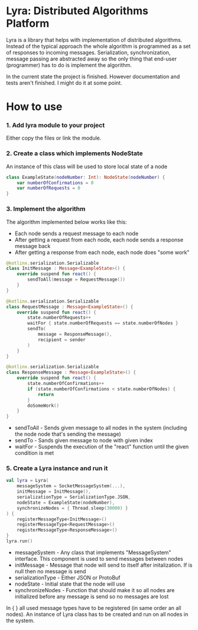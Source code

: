 # Lyra: Distributed Algorithms Platform

Lyra is a library that helps with implementation of distributed algorithms. Instead of the typical approach the whole algorithm is programmed as a set of responses to incoming messages. Serialization, synchronization, message passing are abstracted away so the only thing that end-user (programmer) has to do is implement the algorithm.

In the current state the project is finished. However documentation and tests aren't finished. I might do it at some point. 

# How to use

### 1. Add lyra module to your project
Either copy the files or link the module.

### 2. Create a class which implements NodeState

An instance of this class will be used to store local state of a node

```kotlin
class ExampleState(nodeNumber: Int): NodeState(nodeNumber) {
    var numberOfConfirmations = 0
    var numberOfRequests = 0
}
```

### 3. Implement the algorithm

The algorithm implemented below works like this:
- Each node sends a request message to each node
- After getting a request from each node, each node sends a response message back
- After getting a response from each node, each node does "some work"

```kotlin
@kotlinx.serialization.Serializable
class InitMessage : Message<ExampleState>() {
    override suspend fun react() {
        sendToAll(message = RequestMessage())
    }
}

@kotlinx.serialization.Serializable
class RequestMessage : Message<ExampleState>() {
    override suspend fun react() {
        state.numberOfRequests++
        waitFor { state.numberOfRequests == state.numberOfNodes }
        sendTo(
            message = ResponseMessage(),
            recipient = sender
        )
    }
}

@kotlinx.serialization.Serializable
class ResponseMessage : Message<ExampleState>() {
    override suspend fun react() {
        state.numberOfConfirmations++
        if (state.numberOfConfirmations < state.numberOfNodes) {
            return
        }
        doSomeWork()
    }
}
```

- sendToAll - Sends given message to all nodes in the system (including the node node that's sending the message)
- sendTo - Sands given message to node with given index
- waitFor - Suspends the execution of the "react" function until the given condition is met

### 5. Create a Lyra instance and run it

```kotlin
val lyra = Lyra(
    messageSystem = SocketMessageSystem(...),
    initMessage = InitMessage(),
    serializationType = SerializationType.JSON,
    nodeState = ExampleState(nodeNumber),
    synchronizeNodes = { Thread.sleep(30000) }
) {
    registerMessageType<InitMessage>()
    registerMessageType<RequestMessage>()
    registerMessageType<ResponseMessage>()
}
lyra.run()
```

- messageSystem - Any class that implements "MessageSystem" interface. This component is used to send messages between nodes
- initMessage - Message that node will send to itself after initalization. If is null then no message is send
- serializationType - Either JSON or ProtoBuf
- nodeState - Initial state that the node will use
- synchronizeNodes - Function that should make it so all nodes are initialized before any message is send so no messages are lost

In { } all used message types have to be registered (in same order an all nodes).
An instance of Lyra class has to be created and run on all nodes in the system.
